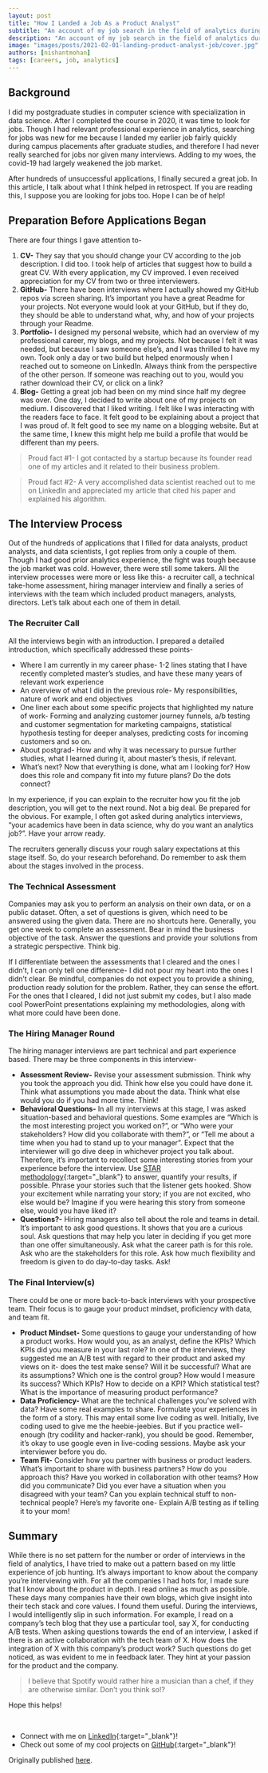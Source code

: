 ```yaml
---
layout: post
title: "How I Landed a Job As a Product Analyst"
subtitle: "An account of my job search in the field of analytics during Covid-19"
description: "An account of my job search in the field of analytics during Covid-19"
image: "images/posts/2021-02-01-landing-product-analyst-job/cover.jpg"
authors: [nishantmohan]
tags: [careers, job, analytics]
---
```


## Background

I did my postgraduate studies in computer science with specialization in data science. After I completed the course in 2020, it was time to look for jobs. Though I had relevant professional experience in analytics, searching for jobs was new for me because I landed my earlier job fairly quickly during campus placements after graduate studies, and therefore I had never really searched for jobs nor given many interviews. Adding to my woes, the covid-19 had largely weakened the job market.

After hundreds of unsuccessful applications, I finally secured a great job. In this article, I talk about what I think helped in retrospect. If you are reading this, I suppose you are looking for jobs too. Hope I can be of help!

<!--more-->

## Preparation Before Applications Began

There are four things I gave attention to-

1. **CV-** They say that you should change your CV according to the job description. I did too. I took help of articles that suggest how to build a great CV. With every application, my CV improved. I even received appreciation for my CV from two or three interviewers.
2. **GitHub-** There have been interviews where I actually showed my GitHub repos via screen sharing. It’s important you have a great Readme for your projects. Not everyone would look at your GitHub, but if they do, they should be able to understand what, why, and how of your projects through your Readme.
3. **Portfolio-** I designed my personal website, which had an overview of my professional career, my blogs, and my projects. Not because I felt it was needed, but because I saw someone else’s, and I was thrilled to have my own. Took only a day or two build but helped enormously when I reached out to someone on LinkedIn. Always think from the perspective of the other person. If someone was reaching out to you, would you rather download their CV, or click on a link?
4. **Blog-** Getting a great job had been on my mind since half my degree was over. One day, I decided to write about one of my projects on medium. I discovered that I liked writing. I felt like I was interacting with the readers face to face. It felt good to be explaining about a project that I was proud of. It felt good to see my name on a blogging website. But at the same time, I knew this might help me build a profile that would be different than my peers.

> Proud fact #1- I got contacted by a startup because its founder read one of my articles and it related to their business problem.

> Proud fact #2- A very accomplished data scientist reached out to me on LinkedIn and appreciated my article that cited his paper and explained his algorithm.


## The Interview Process

Out of the hundreds of applications that I filled for data analysts, product analysts, and data scientists, I got replies from only a couple of them. Though I had good prior analytics experience, the fight was tough because the job market was cold. However, there were still some takers. All the interview processes were more or less like this- a recruiter call, a technical take-home assessment, hiring manager interview and finally a series of interviews with the team which included product managers, analysts, directors. Let’s talk about each one of them in detail.

### The Recruiter Call

All the interviews begin with an introduction. I prepared a detailed introduction, which specifically addressed these points-

* Where I am currently in my career phase- 1-2 lines stating that I have recently completed master’s studies, and have these many years of relevant work experience
* An overview of what I did in the previous role- My responsibilities, nature of work and end objectives
* One liner each about some specific projects that highlighted my nature of work- Forming and analyzing customer journey funnels, a/b testing and customer segmentation for marketing campaigns, statistical hypothesis testing for deeper analyses, predicting costs for incoming customers and so on.
* About postgrad- How and why it was necessary to pursue further studies, what I learned during it, about master’s thesis, if relevant.
* What’s next? Now that everything is done, what am I looking for? How does this role and company fit into my future plans? Do the dots connect?

In my experience, if you can explain to the recruiter how you fit the job description, you will get to the next round. Not a big deal. Be prepared for the obvious. For example, I often got asked during analytics interviews, “your academics have been in data science, why do you want an analytics job?”. Have your arrow ready.

The recruiters generally discuss your rough salary expectations at this stage itself. So, do your research beforehand. Do remember to ask them about the stages involved in the process.


### The Technical Assessment

Companies may ask you to perform an analysis on their own data, or on a public dataset. Often, a set of questions is given, which need to be answered using the given data. There are no shortcuts here. Generally, you get one week to complete an assessment. Bear in mind the business objective of the task. Answer the questions and provide your solutions from a strategic perspective. Think big.


If I differentiate between the assessments that I cleared and the ones I didn’t, I can only tell one difference- I did not pour my heart into the ones I didn’t clear. Be mindful, companies do not expect you to provide a shining, production ready solution for the problem. Rather, they can sense the effort. For the ones that I cleared, I did not just submit my codes, but I also made cool PowerPoint presentations explaining my methodologies, along with what more could have been done.

### The Hiring Manager Round

The hiring manager interviews are part technical and part experience based. There may be three components in this interview-

* **Assessment Review-** Revise your assessment submission. Think why you took the approach you did. Think how else you could have done it. Think what assumptions you made about the data. Think what else would you do if you had more time. Think!
* **Behavioral Questions-** In all my interviews at this stage, I was asked situation-based and behavioral questions. Some examples are “Which is the most interesting project you worked on?”, or “Who were your stakeholders? How did you collaborate with them?”, or “Tell me about a time when you had to stand up to your manager”. Expect that the interviewer will go dive deep in whichever project you talk about. Therefore, it’s important to recollect some interesting stories from your experience before the interview. Use [STAR methodology](https://en.wikipedia.org/wiki/Situation,_task,_action,_result){:target="_blank"} to answer, quantify your results, if possible. Phrase your stories such that the listener gets hooked. Show your excitement while narrating your story; if you are not excited, who else would be? Imagine if you were hearing this story from someone else, would you have liked it?
* **Questions?-** Hiring managers also tell about the role and teams in detail. It’s important to ask good questions. It shows that you are a curious soul. Ask questions that may help you later in deciding if you get more than one offer simultaneously. Ask what the career path is for this role. Ask who are the stakeholders for this role. Ask how much flexibility and freedom is given to do day-to-day tasks. Ask!


### The Final Interview(s)

There could be one or more back-to-back interviews with your prospective team. Their focus is to gauge your product mindset, proficiency with data, and team fit.

* **Product Mindset-** Some questions to gauge your understanding of how a product works. How would you, as an analyst, define the KPIs? Which KPIs did you measure in your last role? In one of the interviews, they suggested me an A/B test with regard to their product and asked my views on it- does the test make sense? Will it be successful? What are its assumptions? Which one is the control group? How would I measure its success? Which KPIs? How to decide on a KPI? Which statistical test? What is the importance of measuring product performance?
* **Data Proficiency-** What are the technical challenges you’ve solved with data? Have some real examples to share. Formulate your experiences in the form of a story. This may entail some live coding as well. Initially, live coding used to give me the heebie-jeebies. But if you practice well-enough (try codility and hacker-rank), you should be good. Remember, it’s okay to use google even in live-coding sessions. Maybe ask your interviewer before you do.
* **Team Fit-** Consider how you partner with business or product leaders. What’s important to share with business partners? How do you approach this? Have you worked in collaboration with other teams? How did you communicate? Did you ever have a situation when you disagreed with your team? Can you explain technical stuff to non-technical people? Here’s my favorite one- Explain A/B testing as if telling it to your mom!

## Summary

While there is no set pattern for the number or order of interviews in the field of analytics, I have tried to make out a pattern based on my little experience of job hunting. It’s always important to know about the company you’re interviewing with. For all the companies I had hots for, I made sure that I know about the product in depth. I read online as much as possible. These days many companies have their own blogs, which give insight into their tech stack and core values. I found them useful. During the interviews, I would intelligently slip in such information. For example, I read on a company’s tech blog that they use a particular tool, say X, for conducting A/B tests. When asking questions towards the end of an interview, I asked if there is an active collaboration with the tech team of X. How does the integration of X with this company’s product work? Such questions do get noticed, as was evident to me in feedback later. They hint at your passion for the product and the company.


> I believe that Spotify would rather hire a musician than a chef, if they are otherwise similar. Don’t you think so!?

Hope this helps!


&nbsp;

* Connect with me on [LinkedIn](https://www.linkedin.com/in/mohannishant/){:target="_blank"}!
* Check out some of my cool projects on [GitHub](https://github.com/mohannishant6){:target="_blank"}!

Originally published [here](https://link.medium.com/ttGt2sfswdb).